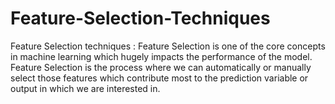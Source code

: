 # Feature-Selection-Techniques
Feature Selection techniques : 
Feature Selection is one of the core concepts in machine learning which hugely impacts the performance of the model. 
Feature Selection is the process where we can automatically or manually select those features which contribute most to the prediction variable or output in which we are interested in.
